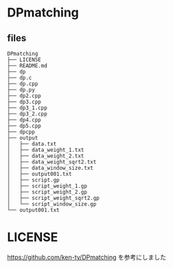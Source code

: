 # DPmatching

## files

```
DPmatching
├── LICENSE
├── README.md
├── dp
├── dp.c
├── dp.cpp
├── dp.py
├── dp2.cpp
├── dp3.cpp
├── dp3_1.cpp
├── dp3_2.cpp
├── dp4.cpp
├── dp5.cpp
├── dpcpp
├── output
│   ├── data.txt
│   ├── data_weight_1.txt
│   ├── data_weight_2.txt
│   ├── data_weight_sqrt2.txt
│   ├── data_window_size.txt
│   ├── output001.txt
│   ├── script.gp
│   ├── script_weight_1.gp
│   ├── script_weight_2.gp
│   ├── script_weight_sqrt2.gp
│   └── script_window_size.gp
└── output001.txt
```

# LICENSE

https://github.com/ken-ty/DPmatching を参考にしました